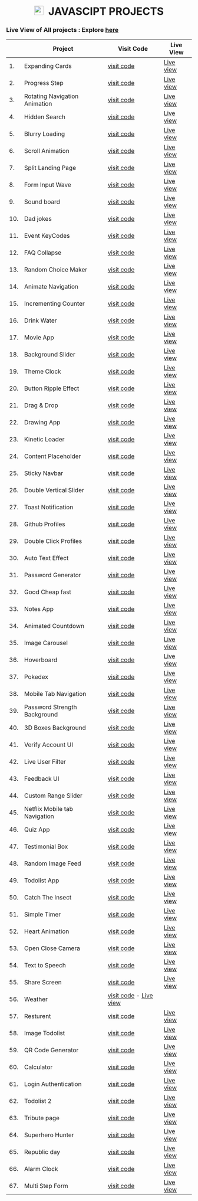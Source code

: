 <h1 align="center"><img height="25px" src="https://github.com/Abhithakur7080/js-projects/assets/119639453/2312fc25-a739-4782-aa02-4f558114bd70" alt=""/> &nbsp;JAVASCIPT PROJECTS</h1>

### Live View of All projects : Explore [here](https://abhithakur7080.github.io/js-projects)
|     | **Project** | **Visit Code** | **Live View** |
| --- | --- | --- | --- |
| 1.| Expanding Cards | [visit code](https://github.com/Abhithakur7080/js-projects/tree/main/01.expending_card) | [Live view](https://abhithakur7080.github.io/js-projects/01.expending_card/index.html) |
| 2.| Progress Step | [visit code](https://github.com/Abhithakur7080/js-projects/tree/main/02.progress_steps) | [Live view](https://abhithakur7080.github.io/js-projects/02.progress_steps/index.html) |
| 3.| Rotating Navigation Animation | [visit code](https://github.com/Abhithakur7080/js-projects/tree/main/03.rotating_nav_animation) | [Live view](https://abhithakur7080.github.io/js-projects/03.rotating_nav_animation/index.html) |
| 4.| Hidden Search | [visit code](https://github.com/Abhithakur7080/js-projects/tree/main/04.hidden_search) | [Live view](https://abhithakur7080.github.io/js-projects/04.hidden_search/index.html) |
| 5.| Blurry Loading | [visit code](https://github.com/Abhithakur7080/js-projects/tree/main/05.blurry_loading) | [Live view](https://abhithakur7080.github.io/js-projects/05.blurry_loading/index.html) |
| 6.| Scroll Animation | [visit code](https://github.com/Abhithakur7080/js-projects/tree/main/06.scroll_animation) | [Live view](https://abhithakur7080.github.io/js-projects/06.scroll_animation/index.html) |
| 7.| Split Landing Page | [visit code](https://github.com/Abhithakur7080/js-projects/tree/main/07.split_landing_page) | [Live view](https://abhithakur7080.github.io/js-projects/07.split_landing_page/index.html) |
| 8.| Form Input Wave | [visit code](https://github.com/Abhithakur7080/js-projects/tree/main/08.form_input_wave) | [Live view](https://abhithakur7080.github.io/js-projects/08.form_input_wave/index.html) |
| 9.| Sound board | [visit code](https://github.com/Abhithakur7080/js-projects/blob/main/09.sound_board) | [Live view](https://abhithakur7080.github.io/js-projects/09.sound_board/index.html) |
| 10.| Dad jokes | [visit code](https://github.com/Abhithakur7080/js-projects/tree/main/10.dad_jokes) | [Live view](https://abhithakur7080.github.io/js-projects/10.dad_jokes/index.html) |
| 11.| Event KeyCodes | [visit code](https://github.com/Abhithakur7080/js-projects/tree/main/11.event_kecodes) | [Live view](https://abhithakur7080.github.io/js-projects/11.event_kecodes/index.html) |
| 12.| FAQ Collapse | [visit code](https://github.com/Abhithakur7080/js-projects/tree/main/12.FAQ_collepase) | [Live view](https://abhithakur7080.github.io/js-projects/12.FAQ_collepase/index.html) |
| 13.| Random Choice Maker | [visit code](https://github.com/Abhithakur7080/js-projects/tree/main/13.random_choice_maker) | [Live view](https://abhithakur7080.github.io/js-projects/13.random_choice_maker/index.html) |
| 14.| Animate Navigation | [visit code](https://github.com/Abhithakur7080/js-projects/tree/main/14.Animate_navigation) | [Live view](https://abhithakur7080.github.io/js-projects/14.Animate_navigation/index.html) |
| 15.| Incrementing Counter | [visit code](https://github.com/Abhithakur7080/js-projects/tree/main/15.incrementing_counter) | [Live view](https://abhithakur7080.github.io/js-projects/15.incrementing_counter/index.html) |
|16.| Drink Water | [visit code](https://github.com/Abhithakur7080/js-projects/tree/main/16.drink_water) | [Live view](https://abhithakur7080.github.io/js-projects/16.drink_water/index.html) |
|17.| Movie App | [visit code](https://github.com/Abhithakur7080/js-projects/tree/main/17.movie_app) | [Live view](https://abhithakur7080.github.io/js-projects/17.movie_app/index.html) |
|18. | Background Slider | [visit code](https://github.com/Abhithakur7080/js-projects/tree/main/18.background_slider) | [Live view](https://abhithakur7080.github.io/js-projects/18.background_slider/index.html) |
| 19. |Theme Clock | [visit code](https://github.com/Abhithakur7080/js-projects/tree/main/19.theme_clock) | [Live view](https://abhithakur7080.github.io/js-projects/19.theme_clock/index.html) |
| 20.| Button Ripple Effect | [visit code](https://github.com/Abhithakur7080/js-projects/tree/main/20.button_ripple_effect) | [Live view](https://abhithakur7080.github.io/js-projects/20.button_ripple_effect/index.html) |
| 21.| Drag & Drop | [visit code](https://github.com/Abhithakur7080/js-projects/tree/main/21.drag_n_drop) | [Live view](https://abhithakur7080.github.io/js-projects/21.drag_n_drop/index.html) |
| 22.| Drawing App | [visit code](https://github.com/Abhithakur7080/js-projects/tree/main/22.drawing_app) | [Live view](https://abhithakur7080.github.io/js-projects/22.drawing_app/index.html) |
| 23.| Kinetic Loader | [visit code](https://github.com/Abhithakur7080/js-projects/tree/main/23.kinetic_loader) | [Live view](https://abhithakur7080.github.io/js-projects/23.kinetic_loader/index.html) |
| 24.| Content Placeholder | [visit code](https://github.com/Abhithakur7080/js-projects/tree/main/24.content_placeholder) | [Live view](https://abhithakur7080.github.io/js-projects/24.content_placeholder/index.html) |
| 25.| Sticky Navbar | [visit code](https://github.com/Abhithakur7080/js-projects/tree/main/25.sticky_navbar) | [Live view](https://abhithakur7080.github.io/js-projects/25.sticky_navbar/index.html) |
| 26.| Double Vertical Slider | [visit code](https://github.com/Abhithakur7080/js-projects/tree/main/26.double_vertical_slider) | [Live view](https://abhithakur7080.github.io/js-projects/26.double_vertical_slider/index.html) |
| 27.| Toast Notification | [visit code](https://github.com/Abhithakur7080/js-projects/tree/main/27.toast_notification) | [Live view](https://abhithakur7080.github.io/js-projects/27.toast_notification/index.html) |
| 28.| Github Profiles | [visit code](https://github.com/Abhithakur7080/js-projects/tree/main/28.github_profiles) | [Live view](https://abhithakur7080.github.io/js-projects/28.github_profiles/index.html) |
| 29.| Double Click Profiles | [visit code](https://github.com/Abhithakur7080/js-projects/tree/main/29.double_click_heart) | [Live view](https://abhithakur7080.github.io/js-projects/29.double_click_heart/index.html) |
| 30.| Auto Text Effect | [visit code](https://github.com/Abhithakur7080/js-projects/tree/main/30.auto_text_effect) | [Live view](https://abhithakur7080.github.io/js-projects/30.auto_text_effect/index.html) |
| 31. | Password Generator | [visit code](https://github.com/Abhithakur7080/js-projects/tree/main/31.password_generator) | [Live view](https://abhithakur7080.github.io/js-projects/31.password_generator/index.html) |
| 32. | Good Cheap fast | [visit code](https://github.com/Abhithakur7080/js-projects/tree/main/32.good_cheap_fast) | [Live view](https://abhithakur7080.github.io/js-projects/32.good_cheap_fast/index.html) |
| 33. | Notes App | [visit code](https://github.com/Abhithakur7080/js-projects/tree/main/33.notes_app) | [Live view](https://abhithakur7080.github.io/js-projects/33.notes_app/index.html) |
| 34. | Animated Countdown | [visit code](https://github.com/Abhithakur7080/js-projects/tree/main/34.animated_countdown) | [Live view](https://abhithakur7080.github.io/js-projects/34.animated_countdown/index.html) |
| 35. | Image Carousel | [visit code](https://github.com/Abhithakur7080/js-projects/tree/main/35.image_carousel) | [Live view](https://abhithakur7080.github.io/js-projects/35.image_carousel/index.html) |
| 36. | Hoverboard | [visit code](https://github.com/Abhithakur7080/js-projects/tree/main/36.hoverboard) | [Live view](https://abhithakur7080.github.io/js-projects/36.hoverboard/index.html) |
| 37. | Pokedex | [visit code](https://github.com/Abhithakur7080/js-projects/tree/main/37.pokedex) | [Live view](https://abhithakur7080.github.io/js-projects/37.pokedex/index.html) |
| 38. | Mobile Tab Navigation | [visit code](https://github.com/Abhithakur7080/js-projects/tree/main/38.mobile_tab_navigation) | [Live view](https://abhithakur7080.github.io/js-projects/38.mobile_tab_navigation/index.html) |
| 39. | Password Strength Background | [visit code](https://github.com/Abhithakur7080/js-projects/tree/main/39.password_strength_background) | [Live view](https://abhithakur7080.github.io/js-projects/39.password_strength_background) |
| 40. | 3D Boxes Background | [visit code](https://github.com/Abhithakur7080/js-projects/tree/main/40.3d_boxes_background) | [Live view](https://abhithakur7080.github.io/js-projects/40.3d_boxes_background/index.html) |
| 41. | Verify Account UI | [visit code](https://github.com/Abhithakur7080/js-projects/tree/main/41.verify_account_UI) | [Live view](https://abhithakur7080.github.io/js-projects/41.verify_account_UI/index.html) |
| 42. | Live User Filter | [visit code](https://github.com/Abhithakur7080/js-projects/tree/main/42.live_user_filter) | [Live view](https://abhithakur7080.github.io/js-projects/42.live_user_filter/index.html) |
| 43. | Feedback UI | [visit code](https://github.com/Abhithakur7080/js-projects/tree/main/43.facebook_UI_design) | [Live view](https://abhithakur7080.github.io/js-projects/43.facebook_UI_design/index.html) |
| 44. | Custom Range Slider | [visit code](https://github.com/Abhithakur7080/js-projects/tree/main/44.custom_range_slider) | [Live view](https://abhithakur7080.github.io/js-projects/44.custom_range_slider/index.html) |
| 45. | Netflix Mobile tab Navigation | [visit code](https://github.com/Abhithakur7080/js-projects/tree/main/45.netflix_mobiletab_navigation) | [Live view](https://abhithakur7080.github.io/js-projects/45.netflix_mobiletab_navigation/index.html) |
| 46. | Quiz App | [visit code](https://github.com/Abhithakur7080/js-projects/tree/main/46.quiz_app) | [Live view](https://abhithakur7080.github.io/js-projects/46.quiz_app/index.html) |
| 47. | Testimonial Box | [visit code](https://github.com/Abhithakur7080/js-projects/tree/main/47.testimonial_box_switcher) | [Live view](https://abhithakur7080.github.io/js-projects/47.testimonial_box_switcher/index.html) |
| 48. | Random Image Feed | [visit code](https://github.com/Abhithakur7080/js-projects/tree/main/48.random_image_feed) | [Live view](https://abhithakur7080.github.io/js-projects/48.random_image_feed/index.html) |
| 49. | Todolist App | [visit code](https://github.com/Abhithakur7080/js-projects/tree/main/49.todolist_app) | [Live view](https://abhithakur7080.github.io/js-projects/49.todolist_app/index.html) |
| 50. | Catch The Insect | [visit code](https://github.com/Abhithakur7080/js-projects/tree/main/50.catch_the_insect) | [Live view](https://abhithakur7080.github.io/js-projects/50.catch_the_insect/index.html) |
| 51. | Simple Timer | [visit code](https://github.com/Abhithakur7080/js-projects/tree/main/51.simple_timer) | [Live view](https://abhithakur7080.github.io/js-projects/51.simple_timer/index.html) |
| 52. | Heart Animation | [visit code](https://github.com/Abhithakur7080/js-projects/tree/main/52.heart_animation) | [Live view](https://abhithakur7080.github.io/js-projects/52.heart_animation/index.html) |
| 53. | Open Close Camera | [visit code](https://github.com/Abhithakur7080/js-projects/tree/main/53.open_close_camera) | [Live view](https://abhithakur7080.github.io/js-projects/53.open_close_camera/index.html) |
| 54. | Text to Speech | [visit code](https://github.com/Abhithakur7080/js-projects/tree/main/54.text-to-speech) | [Live view](https://abhithakur7080.github.io/js-projects/54.text-to-speech/index.html) |
| 55. | Share Screen | [visit code](https://github.com/Abhithakur7080/js-projects/tree/main/55.share_screen) | [Live view](https://abhithakur7080.github.io/js-projects/55.share_screen/index.html) |
| 56. | Weather | [visit code](https://github.com/Abhithakur7080/js-projects/tree/main/56.Weather) - [Live view](https://abhithakur7080.github.io/js-projects/56.Weather/index.html) |
| 57. | Resturent | [visit code](https://github.com/Abhithakur7080/js-projects/tree/main/57.Resturant) | [Live view](https://abhithakur7080.github.io/js-projects/57.Resturant/index.html) |
| 58. | Image Todolist | [visit code](https://github.com/Abhithakur7080/js-projects/tree/main/58.Image_ToDo_List) | [Live view](https://abhithakur7080.github.io/js-projects/58.Image_ToDo_List/index.html) |
| 59. | QR Code Generator | [visit code](https://github.com/Abhithakur7080/js-projects/tree/main/59.qr_code_generator) | [Live view](https://abhithakur7080.github.io/js-projects/59.qr_code_generator/index.html) |
| 60. | Calculator | [visit code](https://github.com/Abhithakur7080/js-projects/tree/main/60.calculator) | [Live view](https://abhithakur7080.github.io/js-projects/60.calculator/index.html) |
| 61. | Login Authentication | [visit code](https://github.com/Abhithakur7080/js-projects/tree/main/61.Login_Authintication) | [Live view](https://abhithakur7080.github.io/js-projects/61.Login_Authintication/index.html) |
| 62. | Todolist 2 | [visit code](https://github.com/Abhithakur7080/js-projects/tree/main/62.todolist_2) | [Live view](https://abhithakur7080.github.io/js-projects/62.todolist_2/index.html) |
| 63. | Tribute page | [visit code](https://github.com/Abhithakur7080/js-projects/tree/main/63.tribute) | [Live view](https://abhithakur7080.github.io/js-projects/63.tribute/index.html) |
| 64. | Superhero Hunter | [visit code](https://github.com/Abhithakur7080/js-projects/tree/main/64.Superhero_hunter) | [Live view](https://abhithakur7080.github.io/js-projects/64.Superhero_hunter/index.html) |
| 65. | Republic day | [visit code](https://github.com/Abhithakur7080/js-projects/tree/main/65.republic_day) | [Live view](https://abhithakur7080.github.io/js-projects/65.republic_day/index.html) |
| 66. | Alarm Clock | [visit code](https://github.com/Abhithakur7080/js-projects/tree/main/66.Alarm_clock) | [Live view](https://abhithakur7080.github.io/js-projects/66.Alarm_clock/index.html) |
| 67. | Multi Step Form | [visit code](https://github.com/Abhithakur7080/js-projects/tree/main/67.multi_step_form) | [Live view](https://abhithakur7080.github.io/js-projects/67.multi_step_form/index.html) |
